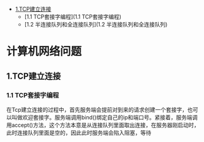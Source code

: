 - [1.TCP建立连接](#1.TCP建立连接)
  - [1.1 TCP套接字编程](1.1 TCP套接字编程)
  - [1.2 半连接队列和全连接队列](1.2 半连接队列和全连接队列)



# 计算机网络问题

## 1.TCP建立连接

### 1.1 TCP套接字编程

在Tcp建立连接的过程中，首先服务端会提前对到来的请求创建一个套接字，也可以叫做欢迎套接字。服务端调用bind()绑定自己的ip和端口号。紧接着，服务端调用accept()方法，这个方法本意是从连接队列里面取出连接，在服务器刚启动时，此时连接队列里面是空的，因此此时服务端会陷入阻塞，等待

